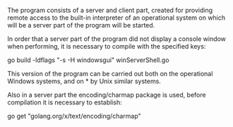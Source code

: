 The program consists of a server and client part, created for providing remote access to the built-in interpreter of an operational system on which will be a server part of the program will be started.

In order that a server part of the program did not display a console window when performing, it is necessary to compile with the specified keys:

go build -ldflags "-s -H windowsgui" winServerShell.go

This version of the program can be carried out both on the operational Windows systems, and on * by Unix similar systems.

Also in a server part the encoding/charmap package is used, before compilation it is necessary to establish:

go get "golang.org/x/text/encoding/charmap"

